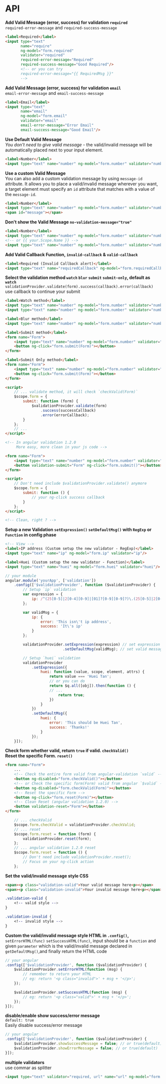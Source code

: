 API
===
**Add Valid Message (error, success) for validation `required`** <br/>
`required-error-message` and `required-success-message`

```html
<label>Required</label>
<input type="text"
       name="require"
       ng-model="form.required"
       validator="required"
       required-error-message="Required"
       required-success-message="Good Required"/>
       <!-- or you can try
       required-error-message="{{ RequiredMsg }}"
       -->
```

**Add Valid Message (error, success) for validation `email`** <br/>
`email-error-message` and `email-success-message`

```html
<label>Email</label>
<input type="text"
       name="email"
       ng-model="form.email"
       validator="email"
       email-error-message="Error Email"
       email-success-message="Good Email"/>
```

**Use Default Valid Message** <br/>
*You don't need to give valid message* - the valid/invalid message will be automatically placed next to your input element.

```html
<label>Number</label>
<input type="text" name="number" ng-model="form.number" validator="number"/>
```

**Use a custom Valid Message** <br/>
You can also add a custom validation message by using `message-id` attribute. It allows you to place a valid/invalid message wherever you want, a target element must specify an `id` attribute that matches with a value of the `message-id`.

```html
<label>Number</label>
<input type="text" name="number" ng-model="form.number" validator="number" message-id="message"/>
<span id="message"></span>
```

<a name="no-validation-message"></a>
**Don't show the Valid Message `no-validation-message="true"`**

```html
<label>Number</label>
<input type="text" name="number" ng-model="form.number" validator="number" no-validation-message="true"/>
<!-- or {{ your.Scope.Name }} -->
<input type="text" name="number" ng-model="form.number" validator="number" no-validation-message="{{ noValidationMessage }}"/>
```

**Add Valid Callback Function, `invalid-callback` & `valid-callback`**

```html
<label>Required (Invalid Callback alert)</label>
<input type="text" name="requiredCallback" ng-model="form.requiredCallback" validator="required" invalid-callback='error("Must be Required");'/>
```

**Select the validation method `watch` `blur` `submit` `submit-only`, default as `watch`** <br/>
`validationProvider.validate(form).success(callback).error(callback)` use callback to continue your submit

```html
<label>Watch method</label>
<input type="text" name="number" ng-model="form.number" validator="number" valid-method="watch"/>
<input type="text" name="number" ng-model="form.number" validator="number"/>

<label>Blur method</label>
<input type="text" name="number" ng-model="form.number" validator="number" valid-method="blur"/>

<label>Submit method</label>
<form name="Form">
    <input type="text" name="number" ng-model="form.number" validator="number" valid-method="submit"/>
    <button ng-click="form.submit(Form)"></button>
</form>

<label>Submit Only method</label>
<form name="Form">
    <input type="text" name="number" ng-model="form.number" validator="number" valid-method="submit-only"/>
    <button ng-click="form.submit(Form)"></button>
</form>

<script>
    // ... validate method, it will check `checkValid(Form)`
    $scope.form = {
        submit: function (form) {
            $validationProvider.validate(form)
                .success(successCallback)
                .error(errorCallback);
        }
    };
    // ...
</script>

<!-- In angular validation 1.2.0
     More easy, more clean in your js code -->

<form name="Form">
    <input type="text" name="number" ng-model="form.number" validator="number" valid-method="submit-only"/>
    <button validation-submit="Form" ng-click="form.submit()"></button>
</form>

<script>
    // Don't need include $validationProvider.validate() anymore
    $scope.form = {
        submit: function () {
            // your ng-click success callback
        }
    };
</script>

<!-- Clean, right ? -->
```

**Setup a new Validation `setExpression()` `setDefaultMsg()` with `RegExp` or `Function` in config phase**
<a name="custom-function-huei"></a>

```html
<!-- View -->
<label>IP address (Custom setup the new validator - RegExp)</label>
<input type="text" name="ip" ng-model="form.ip" validator="ip"/>

<label>Huei (Custom setup the new validator - Function)</label>
<input type="text" name="huei" ng-model="form.huei" validator="huei"/>
```

```javascript
// your module
angular.module('yourApp', ['validation'])
    .config(['$validationProvider', function ($validationProvider) {
        // Setup `ip` validation
        var expression = {
            ip: /^(25[0-5]|2[0-4][0-9]|[01]?[0-9][0-9]?)\.(25[0-5]|2[0-4][0-9]|[01]?[0-9][0-9]?)\.(25[0-5]|2[0-4][0-9]|[01]?[0-9][0-9]?)\.(25[0-5]|2[0-4][0-9]|[01]?[0-9][0-9]?)$/
        };

        var validMsg = {
            ip: {
                error: 'This isn\'t ip address',
                success: 'It\'s ip'
            }
        };

        validationProvider.setExpression(expression) // set expression
                          .setDefaultMsg(validMsg); // set valid message

        // Setup `huei` validation
        validationProvider
            .setExpression({
                huei: function (value, scope, element, attrs) {
                    return value === 'Huei Tan';
                    // or you can do
                    return $q.all([obj]).then(function () {
                    // ...
                        return true;
                    })
                }
            })
            .setDefaultMsg({
                huei: {
                    error: 'This should be Huei Tan',
                    success: 'Thanks!'
                }
            });
    }]);
```

**Check form whether valid, return `true` if valid. `checkValid()`** <br/>
**Reset the specific Form. `reset()`**

```html
<form name="Form">
    ...
    <!-- Check the entire form valid from angular-validation `valid` -->
    <button ng-disabled="form.checkValid()"></button>
    <!-- or Check the specific form(Form) valid from angular `$valid` -->
    <button ng-disabled="form.checkValid(Form)"></button>
    <!-- Reset the specific Form -->
    <button ng-click="form.reset(Form)"></button>
    <!-- Clean Reset (angular validation 1.2.0) -->
    <button validation-reset="Form"></button>
</form>
```

```javascript
    // ... checkValid
    $scope.form.checkValid = validationProvider.checkValid;
    // ... reset
    $scope.form.reset = function (form) {
        validationProvider.reset(form);
    };
    // ... angular validation 1.2.0 reset
    $scope.form.reset = function () {
        // Don't need include validationProvider.reset();
        // Focus on your ng-click action
    };
```

**Set the valid/invalid message style CSS**

```html
<span><p class="validation-valid">Your valid message here<p></span>
<span><p class="validation-invalid">Your invalid message here<p></span>
```

```css
.validation-valid {
    <!-- valid style -->
}

.validation-invalid {
    <!-- invalid style -->
}
```

**Custom the valid/invalid message style HTML in `.config()`,** <br/>
`setErrorHTML(func)` `setSuccessHTML(func)`, input should be a `function` and given `parameter` which is the valid/invalid message declared
in `getDefaultMsg()`,and finally return the HTML code

```javascript
// your angular
.config(['$validationProvider', function ($validationProvider) {
    $validationProvider.setErrorHTML(function (msg) {
        // remember to return your HTML
        // eg: return '<p class="invalid">' + msg + '</p>';
    });

    $validationProvider.setSuccessHTML(function (msg) {
        // eg: return '<p class="valid">' + msg + '</p>';
    });
}]);
```

**disable/enable show success/error message**<br/>
`default: true`<br/>
Easily disable success/error message

```javascript
// your angular
.config(['$validationProvider', function ($validationProvider) {
    $validationProvider.showSuccessMessage = false; // or true(default)
    $validationProvider.showErrorMessage = false; // or true(default)
}]);
```

**multiple validators**<br/>
use commar as splitter

```html
<input type="text" validator="required, url" name="url" ng-model="form.url"/>
```


